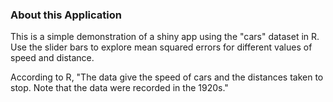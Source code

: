 ### About this Application

This is a simple demonstration of a shiny app using the "cars" dataset in R. Use the slider bars to explore mean squared errors for different values of speed and distance.   

According to R, "The data give the speed of cars and the distances taken to stop. Note that the data were recorded in the 1920s."  

